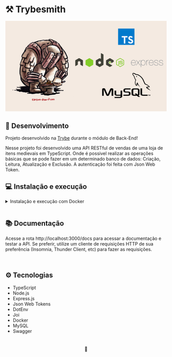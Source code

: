 # ⚒️ Trybesmith

![Preview do Projeto Blogs API](./project-preview.png)

## 📡 Desenvolvimento

Projeto desenvolvido na <a href="https://betrybe.com/" target="_blank">Trybe</a> durante o módulo de Back-End!

Nesse projeto foi desenvolvido uma API RESTful de vendas de uma loja de itens medievais em TypeScript. Onde é possivel realizar as operações básicas que se pode fazer em um determinado banco de dados: Criação, Leitura, Atualização e Exclusão. A autenticação foi feita com Json Web Token.

## 💻 Instalação e execução

<details>
<summary>Instalação e execução com Docker</summary>
<br />

Para rodar está aplicação é necessário ter **Git**, **Docker** e o **Docker Compose** instalados no seu computador. O Docker Compose precisa estar na versão **1.29** ou superior.

### 1 - Clone o repositório:

```
git clone git@github.com:lauropera/trybesmith.git
```

### 2 - Na raíz do projeto, suba os containers `trybesmith` e `trybesmith_db` utilizando o docker-compose.

    docker-compose up -d --build

### 3 - Execute o script SQL para criar o banco de dados

Conecte ao servidor MySQL rodando na porta 3306 usando um cliente MySQL de sua preferência. Utilize as seguintes credenciais:

* host: `db`
* user: `root`
* password: `password`

Então, no cliente, rode o script que está no arquivo `Trybesmith.sql`.

### 3 - Abra o terminal do container `trybesmith`.

    docker exec -it trybesmith bash

### 4 - No terminal do container, instale as dependências com o comando:

    npm install

### 5 - Agora execute a aplicação com o comando:

    npm start

</details>
<br />

## 📚 Documentação

Acesse a rota http://localhost:3000/docs para acessar a documentação e testar a API. Se preferir, utilize um cliente de requisições HTTP de sua preferência (Insomnia, Thunder Client, etc) para fazer as requisições.

<br />

## ⚙️ Tecnologias

- TypeScript
- Node.js
- Express.js
- Json Web Tokens
- DotEnv
- Joi
- Docker
- MySQL
- Swagger

#

<div>
  <p align="center">🍐</p>
</div>

